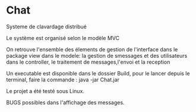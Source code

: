 # Chat
Systeme de clavardage distribué

Le système est organisé selon le modèle MVC 

On retrouve l'ensemble des élements de gestion de l'interface dans le package view
            dans le modele: la gestion de smessages et des utilisateurs 
            dans le controller, le traitement de messages,l'envoi et la reception
            
            
 Un executable est disponible dans le dossier Build, pour le lancer depuis le terminal,
 faire la commande : java -jar Chat.jar
 
 Le projet a été testé sous Linux.
 
 BUGS possibles dans l'affichage des messages.
        
